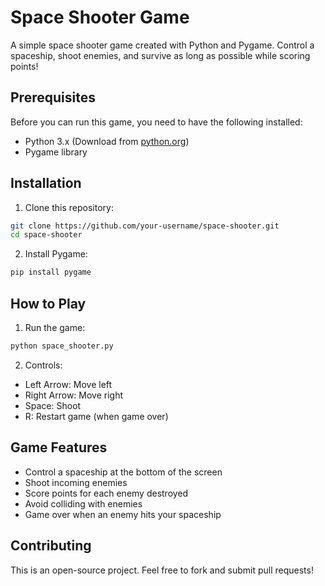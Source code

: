 # Space Shooter Game

A simple space shooter game created with Python and Pygame. Control a spaceship, shoot enemies, and survive as long as possible while scoring points!

## Prerequisites

Before you can run this game, you need to have the following installed:
- Python 3.x (Download from [python.org](https://python.org))
- Pygame library

## Installation

1. Clone this repository:
```bash
git clone https://github.com/your-username/space-shooter.git
cd space-shooter
```

2. Install Pygame:
```bash
pip install pygame
```

## How to Play

1. Run the game:
```bash
python space_shooter.py
```

2. Controls:
- Left Arrow: Move left
- Right Arrow: Move right
- Space: Shoot
- R: Restart game (when game over)

## Game Features

- Control a spaceship at the bottom of the screen
- Shoot incoming enemies
- Score points for each enemy destroyed
- Avoid colliding with enemies
- Game over when an enemy hits your spaceship

## Contributing

This is an open-source project. Feel free to fork and submit pull requests!